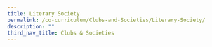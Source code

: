 ```yaml
---
title: Literary Society
permalink: /co-curriculum/Clubs-and-Societies/Literary-Society/
description: ""
third_nav_title: Clubs & Societies
---
```

